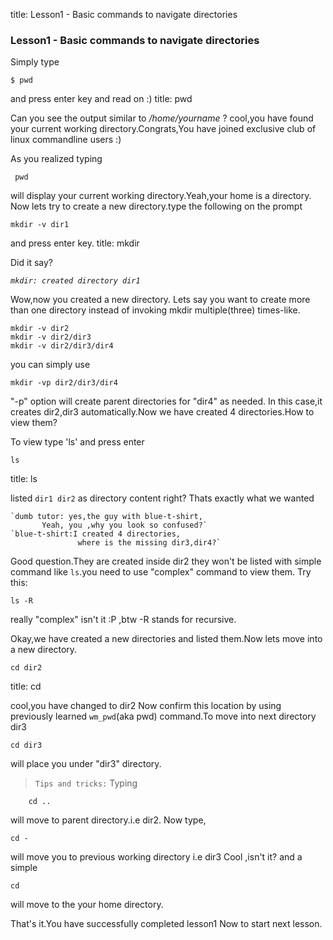 title: Lesson1 - Basic commands to navigate directories 

### Lesson1 - Basic commands to navigate directories

Simply type 

    $ pwd


and press enter key and read on :)
title: pwd

Can you see the output similar to */home/yourname* ? cool,you have found your
current working directory.Congrats,You have joined exclusive club of
linux commandline users :)

As you realized typing


     pwd


will display your current working directory.Yeah,your home is a directory.
Now lets try to create a new directory.type the following  on the prompt 

    mkdir -v dir1

and press enter key.
title: mkdir

Did it say?

*`mkdir: created directory dir1`*

Wow,now you created a new  directory. Lets say you want to create more than 
one directory instead of invoking mkdir multiple(three) times-like.

	mkdir -v dir2
	mkdir -v dir2/dir3
	mkdir -v dir2/dir3/dir4
you can simply use 

	mkdir -vp dir2/dir3/dir4

"-p" option will create parent directories for "dir4" as needed.
In this case,it creates dir2,dir3 automatically.Now we have created 
4 directories.How to view them?

To view type 'ls' and press enter

	ls

title: ls

listed `dir1 dir2` as directory content right? Thats exactly what we wanted

	`dumb tutor: yes,the guy with blue-t-shirt,
		   Yeah, you ,why you look so confused?`
	`blue-t-shirt:I created 4 directories,
                   where is the missing dir3,dir4?`

Good question.They are created inside dir2 they won't be listed with 
simple command like `ls`.you need to use "complex" command to view them. Try this:

	ls -R 

really "complex" isn't it  :P ,btw -R stands for recursive.

Okay,we have created a new directories and listed them.Now lets 
move into a new directory.

	cd dir2





title: cd

cool,you have changed to dir2 Now confirm this
location by using previously learned `wm_pwd`(aka pwd)
command.To move into next directory dir3

	cd dir3
will place you under "dir3" directory.

>`Tips and tricks:` Typing 

        cd ..

will move to parent directory.i.e dir2.
Now type,

	cd -
will move you to previous working directory 
i.e dir3 Cool ,isn't it? and a simple

	cd 
will move to the your home directory.

That's it.You have successfully completed lesson1
Now to start next lesson.


